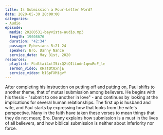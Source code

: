 ```yaml
---
title: Is Submission a Four-Letter Word?
date: 2020-05-30 20:00:00
categories:
- Audio
episode:
  media: 20200531-bayvista-audio.mp3
  length: 19608676
  duration: "42:34"
  passage: Ephesians 5:21-24
  speaker: Bro. Danny Nance
  service_date: May 31st, 2020
resources:
  playlist: PLdltai4xtI5ixQ2tQILLodn1qeuRoF_le
  sermon_video: KHatQt0xnjE
  service_video: bISpFXMigvY
---
```

After completing his instruction on putting off and putting on, Paul shifts to another theme, that of mutual submission among believers. He begins with his thesis - "submit to one another in love" - and continues by looking at the implications for several human relationships. The first up is husband and wife, and Paul starts by expressing how that looks from the wife's perspective. Many in the faith have taken these verses to mean things that they do not mean; Bro. Danny explains how submission is a must in the lives of all believers, and how biblical submission is neither about inferiority nor force.
